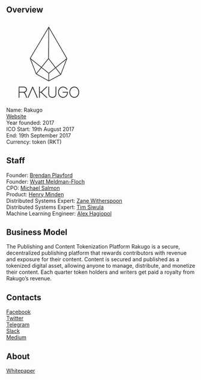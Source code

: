 ## Overview
![ logo](../projects/logo/rakugo.jpg)  
Name:  Rakugo  
[Website](https://www.rakugo.co/)   
Year founded:  2017   
ICO Start: 19th August 2017   
End: 19th September 2017  
Currency: token (RKT)	  
## Staff 
Founder: [Brendan Playford](../people/brendan_playford.md)  
Founder:  [Wyatt Meldman-Floch](../people/wyatt_meldman-floch.md)  
CPO: [Michael Salmon](../people/michael_salmon.md)  
Product: [Henry Minden](../people/henry_minden.md)  
Distributed Systems Expert: [Zane Witherspoon](../people/zane_witherspoon.md)   
Distributed Systems Expert: [Tim Siwula](../people/tim_siwula.md)   
Machine Learning Engineer: [Alex Hagiopol](../people/alex_hagiopol.md)   
## Business Model
The Publishing and Content Tokenization Platform
Rakugo is a secure, decentralized publishing platform that rewards contributors with revenue and exposure for their content. Content is secured and published as a tokenized digital asset, allowing anyone to manage, distribute, and monetize their content. Each quarter token holders and writers get paid a royalty from Rakugo’s revenue.   
## Contacts  
[Facebook](https://www.facebook.com/rakugobounty)        
[Twitter](https://twitter.com/rakugo)    
[Telegram](https://t.me/rakugoico)    
[Slack](https://www.rakugo.co/slack-invite/)   
[Medium](https://medium.com/rakugo)  
 
## About 
[Whitepaper](https://view.attach.io/rypJSIAUZ)  

